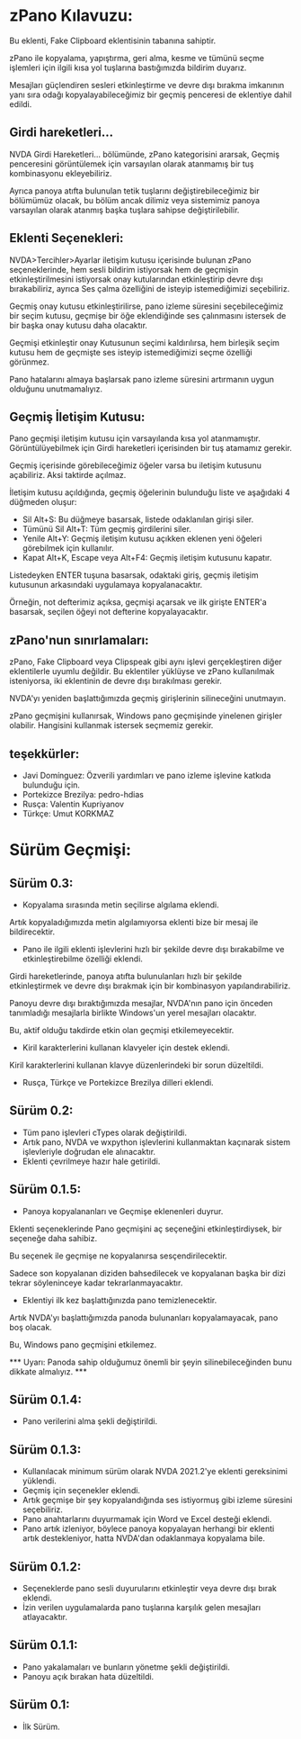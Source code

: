 # zPano Kılavuzu:

Bu eklenti, Fake Clipboard eklentisinin tabanına sahiptir.  

zPano ile kopyalama, yapıştırma, geri alma, kesme ve tümünü seçme işlemleri için ilgili kısa yol tuşlarına bastığımızda bildirim duyarız.  

Mesajları güçlendiren sesleri etkinleştirme ve devre dışı bırakma imkanının yanı sıra odağı kopyalayabileceğimiz bir geçmiş penceresi de eklentiye dahil edildi.  

## Girdi hareketleri...

NVDA Girdi Hareketleri... bölümünde, zPano kategorisini ararsak, Geçmiş penceresini görüntülemek için  varsayılan olarak atanmamış bir tuş kombinasyonu ekleyebiliriz.  

Ayrıca panoya atıfta bulunulan tetik tuşlarını değiştirebileceğimiz bir bölümümüz olacak, bu bölüm ancak dilimiz veya sistemimiz panoya varsayılan olarak atanmış başka tuşlara sahipse değiştirilebilir.  

## Eklenti Seçenekleri:  

NVDA>Tercihler>Ayarlar iletişim kutusu içerisinde bulunan zPano seçeneklerinde, hem sesli bildirim istiyorsak hem de geçmişin etkinleştirilmesini istiyorsak onay kutularından etkinleştirip devre dışı bırakabiliriz, ayrıca Ses çalma özelliğini de isteyip istemediğimizi seçebiliriz.  

Geçmiş onay kutusu etkinleştirilirse, pano izleme süresini seçebileceğimiz bir seçim kutusu, geçmişe bir öğe eklendiğinde ses çalınmasını istersek de bir başka onay kutusu daha olacaktır.  

Geçmişi etkinleştir onay Kutusunun seçimi kaldırılırsa, hem birleşik seçim kutusu hem de geçmişte ses isteyip istemediğimizi seçme özelliği görünmez.  

Pano hatalarını almaya başlarsak pano izleme süresini artırmanın uygun olduğunu unutmamalıyız.  

## Geçmiş İletişim Kutusu:  

Pano geçmişi iletişim kutusu için varsayılanda kısa yol atanmamıştır. Görüntülüyebilmek için Girdi hareketleri içerisinden bir tuş  atamamız gerekir.  

Geçmiş içerisinde görebileceğimiz öğeler varsa bu iletişim kutusunu açabiliriz. Aksi taktirde açılmaz.  

İletişim kutusu açıldığında, geçmiş öğelerinin  bulunduğu liste ve aşağıdaki 4 düğmeden oluşur:  

* Sil Alt+S: Bu düğmeye basarsak, listede odaklanılan girişi siler.
* Tümünü Sil Alt+T: Tüm geçmiş girdilerini siler.
* Yenile Alt+Y: Geçmiş iletişim kutusu açıkken eklenen yeni öğeleri görebilmek için kullanılır.
* Kapat Alt+K, Escape veya Alt+F4: Geçmiş iletişim kutusunu kapatır.  

Listedeyken ENTER tuşuna basarsak, odaktaki giriş, geçmiş iletişim kutusunun arkasındaki uygulamaya kopyalanacaktır.  

Örneğin, not defterimiz açıksa, geçmişi açarsak ve ilk girişte ENTER'a basarsak, seçilen öğeyi not defterine kopyalayacaktır.  

## zPano'nun sınırlamaları:  

zPano, Fake Clipboard veya Clipspeak gibi aynı işlevi gerçekleştiren diğer eklentilerle uyumlu değildir. Bu eklentiler yüklüyse ve zPano kullanılmak isteniyorsa, iki eklentinin de devre dışı bırakılması gerekir.  

NVDA'yı yeniden başlattığımızda geçmiş girişlerinin silineceğini unutmayın.  

zPano geçmişini kullanırsak, Windows pano geçmişinde yinelenen girişler olabilir. Hangisini kullanmak istersek seçmemiz gerekir.  

## teşekkürler:  

* Javi Domínguez: Özverili yardımları ve pano izleme işlevine katkıda bulunduğu için.
* Portekizce Brezilya: pedro-hdias
* Rusça: Valentin Kupriyanov
* Türkçe: Umut KORKMAZ

# Sürüm Geçmişi:
## Sürüm 0.3:

* Kopyalama sırasında metin seçilirse algılama eklendi.

Artık kopyaladığımızda metin algılamıyorsa eklenti bize bir mesaj ile bildirecektir.  

* Pano ile ilgili eklenti işlevlerini hızlı bir şekilde devre dışı bırakabilme ve etkinleştirebilme özelliği eklendi.

Girdi hareketlerinde, panoya atıfta bulunulanları hızlı bir şekilde etkinleştirmek ve devre dışı bırakmak için bir kombinasyon yapılandırabiliriz.  

Panoyu devre dışı bıraktığımızda mesajlar, NVDA'nın pano için önceden tanımladığı mesajlarla birlikte Windows'un yerel mesajları olacaktır.  

Bu, aktif olduğu takdirde etkin olan geçmişi etkilemeyecektir.  

* Kiril karakterlerini kullanan klavyeler için destek eklendi.

Kiril karakterlerini kullanan klavye düzenlerindeki bir sorun düzeltildi.  

* Rusça, Türkçe ve Portekizce Brezilya dilleri eklendi.

## Sürüm 0.2:

* Tüm pano işlevleri cTypes olarak değiştirildi.
* Artık pano, NVDA ve wxpython işlevlerini kullanmaktan kaçınarak sistem işlevleriyle doğrudan ele alınacaktır.
* Eklenti çevrilmeye hazır hale getirildi.

## Sürüm 0.1.5:

* Panoya kopyalananları ve Geçmişe eklenenleri duyrur.

Eklenti seçeneklerinde Pano geçmişini aç seçeneğini etkinleştirdiysek, bir seçeneğe daha sahibiz.

Bu seçenek ile geçmişe ne kopyalanırsa sesçendirilecektir.  

Sadece son kopyalanan diziden bahsedilecek ve kopyalanan başka bir dizi tekrar söyleninceye kadar tekrarlanmayacaktır.

* Eklentiyi ilk kez başlattığınızda pano temizlenecektir.

Artık NVDA'yı başlattığımızda panoda bulunanları kopyalamayacak, pano boş olacak.  

Bu, Windows pano geçmişini etkilemez.  

*** Uyarı: Panoda sahip olduğumuz önemli bir şeyin silinebileceğinden bunu dikkate almalıyız. ***

## Sürüm 0.1.4:

* Pano verilerini alma şekli değiştirildi.

## Sürüm 0.1.3:

* Kullanılacak minimum sürüm olarak NVDA 2021.2'ye eklenti gereksinimi yüklendi.
* Geçmiş için seçenekler eklendi.
* Artık geçmişe bir şey kopyalandığında ses istiyormuş gibi izleme süresini seçebiliriz.
* Pano anahtarlarını duyurmamak için Word ve Excel desteği eklendi.
* Pano artık izleniyor, böylece panoya kopyalayan herhangi bir eklenti artık destekleniyor, hatta NVDA'dan odaklanmaya kopyalama bile.

## Sürüm 0.1.2:

* Seçeneklerde pano sesli duyurularını etkinleştir veya devre dışı bırak eklendi.
* İzin verilen uygulamalarda pano tuşlarına karşılık gelen mesajları atlayacaktır.

## Sürüm 0.1.1:

* Pano yakalamaları ve bunların yönetme şekli değiştirildi.
* Panoyu açık bırakan hata düzeltildi.

## Sürüm 0.1:

* İlk Sürüm.
